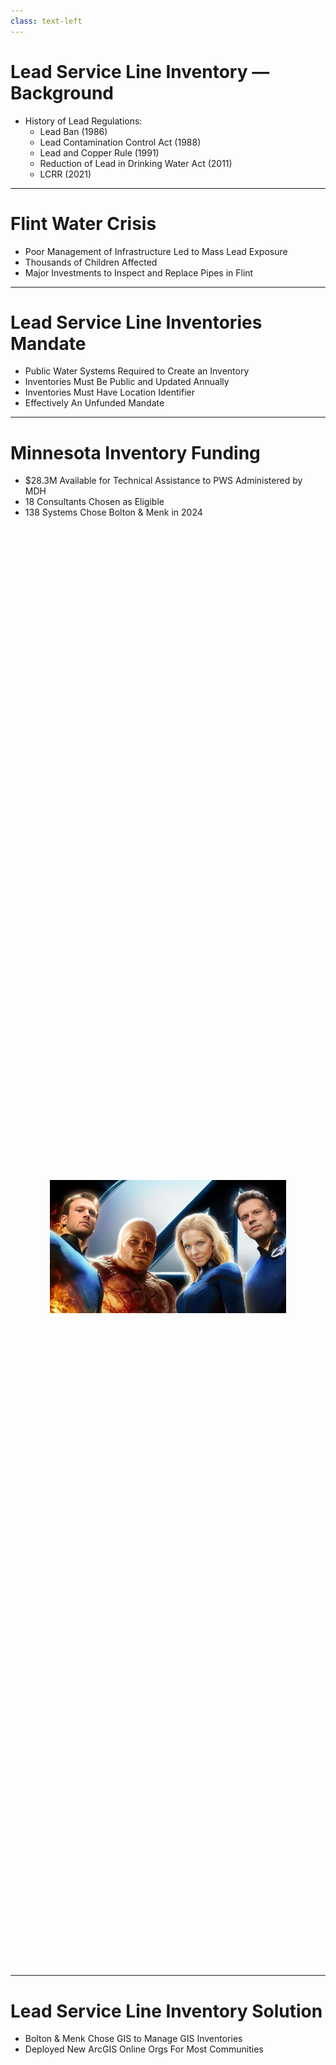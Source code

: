 ```yaml
---
class: text-left
---
```


# Lead Service Line Inventory — Background

- History of Lead Regulations: 
    - Lead Ban (1986)
    - Lead Contamination Control Act (1988)
    - Lead and Copper Rule (1991)
    - Reduction of Lead in Drinking Water Act (2011)
    - LCRR (2021)
 

---

# Flint Water Crisis

- Poor Management of Infrastructure Led to Mass Lead Exposure
- Thousands of Children Affected
- Major Investments to Inspect and Replace Pipes in Flint

---

# Lead Service Line Inventories Mandate

- Public Water Systems Required to Create an Inventory
- Inventories Must Be Public and Updated Annually
- Inventories Must Have Location Identifier
- Effectively An Unfunded Mandate

---

# Minnesota Inventory Funding

- $28.3M Available for Technical Assistance to PWS Administered by MDH
- 18 Consultants Chosen as Eligible
- 138 Systems Chose Bolton & Menk in 2024

<v-click>

<div style="min-height:calc(60vh - 6rem); display:flex; align-items:center; justify-content:center;">
    <div style="text-align:center; width:100%; max-width:700px; padding:0 1rem;">
        <img src="/images/Fantastic4.png" alt="Fantastic 4" style="max-width:600px; width:80%; height:auto; display:block; margin:0 auto;" />
    </div>
</div>

</v-click>

---

# Lead Service Line Inventory Solution

<v-clicks>

- Bolton & Menk Chose GIS to Manage GIS Inventories
- Deployed New ArcGIS Online Orgs For Most Communities

</v-clicks>

<v-after>

<div style="min-height:calc(65vh - 6rem); display:flex; align-items:center; justify-content:center;">
    <div style="text-align:center; width:100%; max-width:700px; padding:0 1rem;">
        <img src="/images/LSLClients.png" alt="LSL Clients" style="max-width:350px; width:80%; height:auto; display:block; margin:0 auto;" />
    </div>
</div>

</v-after>

---

# Lead Service Line Inventory Solution

<v-clicks>

- Bolton & Menk Chose GIS to Manage GIS Inventories
- Deployed New ArcGIS Online Orgs For Most Communities
- Managed With Shared Groups and Collaborations

</v-clicks>

<v-after>

<div style="min-height:calc(55vh - 6rem); display:flex; align-items:center; justify-content:center;">
    <div style="text-align:center; width:100%; max-width:600px; padding:0 1rem;">
        <img src="/images/SharedGroups.gif" alt="Shared Groups" style="max-width:500px; width:80%; height:auto; display:block; margin:0 auto;" />
    </div>
</div>

</v-after>

---

# Lead Service Line Inventory Solution

- Bolton & Menk Chose GIS to Manage GIS Inventories
- Deployed New ArcGIS Online Orgs For Most Communities
- Managed With Shared Groups and Collaborations
- Deployed Lead Service Line Inventory Solution

<v-clicks>

- Stock Solution Was Inadequate

</v-clicks>



---

# Lead Service Line Inventory Solution

- "Broke" It and Put It Back Together

<div style="min-height:calc(70vh - 6rem); display:flex; align-items:center; justify-content:center;">
    <div style="text-align:center; width:100%; max-width:900px; padding:0 1rem;">
        <img src="/images/CustomizationGIF2024.gif" alt="Customization GIF" style="max-width:500px; width:80%; height:auto; display:block; margin:0 auto;" />
    </div>
</div>

---

# Lead Service Line Inventory Solution

- Created Custom Solution

<div style="min-height:calc(70vh - 6rem); display:flex; align-items:center; justify-content:center;">
    <div style="text-align:center; width:100%; max-width:900px; padding:0 1rem;">
        <img src="/images/SolutionTemplateManager2024.png" alt="Solution Manager 2024" style="max-width:600px; width:80%; height:auto; display:block; margin:0 auto;" />
    </div>
</div>

---

# Lead Service Line Inventory Solution

- Bolton & Menk Chose GIS to Manage GIS Inventories
- Deployed New ArcGIS Online Orgs For Most Communities
- Managed With Shared Groups and Collaborations
- Deployed Lead Service Line Inventory Solution
- Stock Solution Was Inadequate
- "Broke" It and Put It Back Together
- Created Custom Solution
- Submitted via Shared Feature Layer

<div style="min-height:calc(70vh - 6rem); display:flex; align-items:center; justify-content:center;">
    <div style="text-align:center; width:100%; max-width:900px; padding:0 1rem;">
        <img src="/images/LSLSubmissions.png" alt="LSL Submissions" style="max-width:600px; width:80%; height:auto; display:block; margin:0 auto;" />
    </div>
</div>
